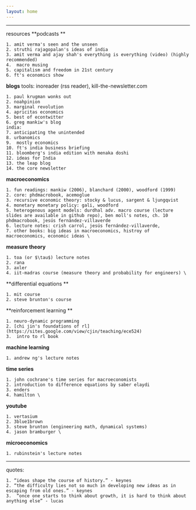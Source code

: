 ```yaml
---
layout: home
---
```


---
resources
**podcasts **

	1. amit verma's seen and the unseen
	2. struthi rajagopalan's ideas of india 
	3. amit verma and ajay shah's everything is everything (video) (highly recommended)
	4.  macro musing 
	5. capitalism and freedom in 21st century 
	6. ft's economics show
 
**blogs** 
   tools: inoreader (rss reader), kill-the-newsletter.com 
   
	1. paul krugman wonks out 
	2. noahpinion 
	3. marginal revolution 
	4. apricitas economics 
	5. best of econtwitter 
	6. greg mankiw's blog 
	india:
	7. anticipating the unintended
	8. urbanomics
	9.  mostly economics
	10. ft's india business briefing
	11. bloomberg's india edition with menaka doshi
	12. ideas for India
	13. the leap blog
	14. the core newsletter 
	
**macroeconomics**

	1. fun readings: mankiw (2006), blanchard (2000), woodford (1999)
	2. core: phdmacrobook, acemoglue
	3. recursive economic theory: stocky & lucus, sargent & ljungqvist
	4. monetary monetary policy: gali, woodford
	5. heterogenous agent models: durdhal adv. macro course (lecture slides are available in github repo), ben moll's notes, ch. 10 phdmacrobook, jesús fernández-villaverde
	6. lecture notes: crish carrol, jesús fernández-villaverde, 
	7. other books: big ideas in macroeconomics, histroy of macroeconomics, economic ideas \
    
**measure theory**

	1. toa (or $\tau$) lecture notes
	2. rana
	3. axler 
	4. iit-madras course (measure theory and probability for engineers) \
    
**differential equations **

	1. mit course 
	2. steve brunton's course 
	   
**reinforcement learning ** 

	1. neuro-dynamic programming 
	2. [chi jin's foundations of rl](https://sites.google.com/view/cjin/teaching/ece524)
	3.  intro to rl book 
    
**machine learning**

	1. andrew ng's lecture notes

**time series**

	1. john cochrane's time series for macroeconomists 
	2. introduction to difference equations by saber elaydi 
	3. enders 
	4. hamilton \
    
**youtube**

	1. vertasium 
	2. 3blue1brown 
	3. steve brunton (engineering math, dynamical systems)
	4. jason bramburger \
  
**microeconomics**

	1. rubinstein's lecture notes

---
quotes: 

	1. “ideas shape the course of history.” - keynes
	2. “the difficulty lies not so much in developing new ideas as in escaping from old ones.” - keynes
	3.  “once one starts to think about growth, it is hard to think about anything else” - lucas 
